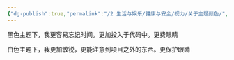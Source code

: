 ```yaml
---
{"dg-publish":true,"permalink":"/2 生活与娱乐/健康与安全/视力/关于主题颜色/","title":"关于主题颜色"}
---
```



黑色主题下，我更容易忘记时间。更加投入于代码中。更费眼睛

白色主题下，我更加敏锐，更能注意到项目之外的东西。更保护眼睛
